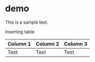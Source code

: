# demo

This is a sample text.

Inserting table



| Column 1 | Column 2 | Column 3 |
| -------- | -------- | -------- |
| Text     | Text     | Text     |
